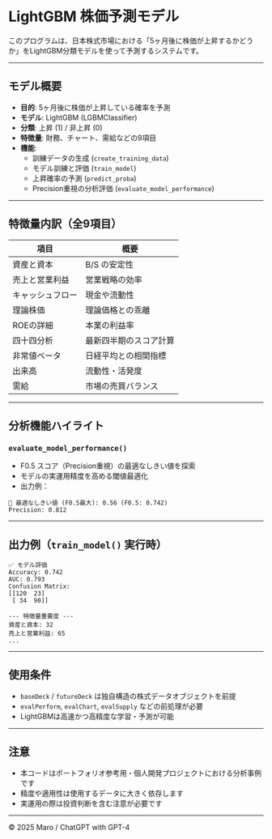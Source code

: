 # LightGBM 株価予測モデル

このプログラムは、日本株式市場における「5ヶ月後に株価が上昇するかどうか」をLightGBM分類モデルを使って予測するシステムです。

---

## モデル概要

- **目的**: 5ヶ月後に株価が上昇している確率を予測
- **モデル**: LightGBM (LGBMClassifier)
- **分類**: 上昇 (1) / 非上昇 (0)
- **特徴量**: 財務、チャート、需給などの9項目
- **機能**:
  - 訓練データの生成 (`create_training_data`)
  - モデル訓練と評価 (`train_model`)
  - 上昇確率の予測 (`predict_proba`)
  - Precision重視の分析評価 (`evaluate_model_performance`)

---

## 特徴量内訳（全9項目）

| 項目           | 概要                     |
|----------------|--------------------------|
| 資産と資本     | B/S の安定性             |
| 売上と営業利益 | 営業戦略の効率           |
| キャッシュフロー | 現金や流動性             |
| 理論株価       | 理論価格との乖離         |
| ROEの詳細      | 本業の利益率             |
| 四十四分析     | 最新四半期のスコア計算   |
| 非常値ベータ   | 日経平均との相関指標     |
| 出来高         | 流動性・活発度           |
| 需給           | 市場の売買バランス       |

---

## 分析機能ハイライト

### `evaluate_model_performance()`
- F0.5 スコア（Precision重視）の最適なしきい値を探索
- モデルの実運用精度を高める閾値最適化
- 出力例：

```text
🎯 最適なしきい値 (F0.5最大): 0.56 (F0.5: 0.742)
Precision: 0.812
```

---

## 出力例（`train_model()` 実行時）

```text
✅ モデル評価
Accuracy: 0.742
AUC: 0.793
Confusion Matrix:
[[120  23]
 [ 34  90]]

--- 特徴量重要度 ---
資産と資本: 32
売上と営業利益: 65
...
```

---

## 使用条件

- `baseDeck` / `futureDeck` は独自構造の株式データオブジェクトを前提
- `evalPerform`, `evalChart`, `evalSupply` などの前処理が必要
- LightGBMは高速かつ高精度な学習・予測が可能

---

## 注意

- 本コードはポートフォリオ参考用・個人開発プロジェクトにおける分析事例です
- 精度や適用性は使用するデータに大きく依存します
- 実運用の際は投資判断を含む注意が必要です

---

© 2025 Maro / ChatGPT with GPT-4
